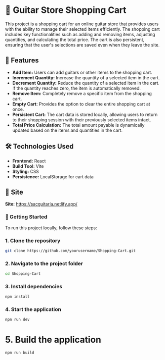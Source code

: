 # 🎸 Guitar Store Shopping Cart

This project is a shopping cart for an online guitar store that provides users with the ability to manage their selected items efficiently. The shopping cart includes key functionalities such as adding and removing items, adjusting quantities, and calculating the total price. The cart is also persistent, ensuring that the user's selections are saved even when they leave the site.

## 🌟 Features

- **Add Item:** Users can add guitars or other items to the shopping cart.
- **Increment Quantity:** Increase the quantity of a selected item in the cart.
- **Decrement Quantity:** Reduce the quantity of a selected item in the cart. If the quantity reaches zero, the item is automatically removed.
- **Remove Item:** Completely remove a specific item from the shopping cart.
- **Empty Cart:** Provides the option to clear the entire shopping cart at once.
- **Persistent Cart:** The cart data is stored locally, allowing users to return to their shopping session with their previously selected items intact.
- **Total Price Calculation:** The total amount payable is dynamically updated based on the items and quantities in the cart.

## 🛠️ Technologies Used
- **Frontend:** React
- **Build Tool:** Vite
- **Styling:** CSS
- **Persistence:** LocalStorage for cart data

## 📸 Site
**Site:** https://sacguitarla.netlify.app/ 

### 🚀 Getting Started

To run this project locally, follow these steps:

### 1. Clone the repository
```bash
git clone https://github.com/yourusername/Shopping-Cart.git
```
### 2. Navigate to the project folder
```bash
cd Shopping-Cart
```
### 3. Install dependencies
```bash
npm install
```
### 4. Start the application
```bash
npm run dev
```
# 5. Build the application
```bash
npm run build
```
